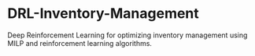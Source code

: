 # DRL-Inventory-Management
Deep Reinforcement Learning for optimizing inventory management using MILP and reinforcement learning algorithms.
